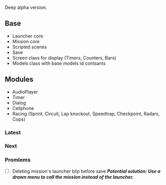 Deep alpha version.

## Base
- Launcher core
- Mission core
- Scripted scenes
- Save
- Screen class for display (Timers, Counters, Bars)
- Models class with base models id contsants

## Modules
- AudioPlayer
- Timer
- Dialog
- Cellphone
- Racing (Sprint, Circuit, Lap knockout, Speedtrap, Checkpoint, Radars, Cops)

### Latest

### Next

### Promlems
- [ ] Deleting mission's launcher blip before save
***Potential solution: Use a drawn menu to call the mission instead of the launcher.***
